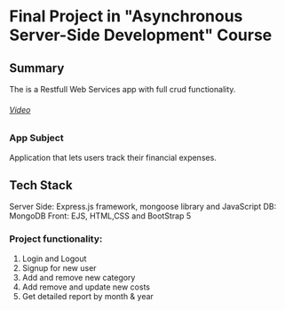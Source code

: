 # Final Project in "Asynchronous Server-Side Development" Course

## Summary
The is a Restfull Web Services app with full crud functionality.
###### [Video](http://https://www.youtube.com/watch?v=hNlT1pl6JUs&ab_channel=NatanGershbein "Video")
### App Subject
 Application that lets users track their financial expenses. 
##  Tech Stack
Server Side:   Express.js framework, mongoose library and JavaScript
DB: MongoDB
Front: EJS, HTML,CSS and BootStrap 5

 ### Project functionality:
1. Login and Logout
2. Signup for  new user
2. Add and remove new category
3. Add remove and update new costs
5. Get detailed report by month & year







